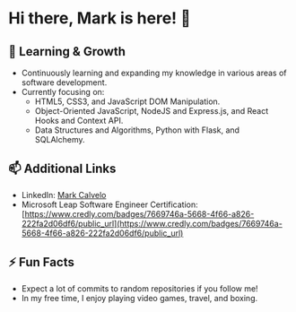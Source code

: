 # Hi there, Mark is here! 👋


## 🌱 Learning & Growth
- Continuously learning and expanding my knowledge in various areas of software development.
- Currently focusing on:
  - HTML5, CSS3, and JavaScript DOM Manipulation.
  - Object-Oriented JavaScript, NodeJS and Express.js, and React Hooks and Context API.
  - Data Structures and Algorithms, Python with Flask, and SQLAlchemy.


## 📫 Additional Links
- LinkedIn: [Mark Calvelo](https://www.linkedin.com/in/mark-calvelo/)
- Microsoft Leap Software Engineer Certification: [https://www.credly.com/badges/7669746a-5668-4f66-a826-222fa2d06df6/public_url](https://www.credly.com/badges/7669746a-5668-4f66-a826-222fa2d06df6/public_url)

## ⚡ Fun Facts
- Expect a lot of commits to random repositories if you follow me!
- In my free time, I enjoy playing video games, travel, and boxing.
